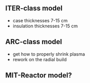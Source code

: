 ## ITER-class model
- case thicknesses 7-15 cm
- insulation thicknesses 7-15 cm

## ARC-class model
- get how to properly shrink plasma
- rework on the radial build


## MIT-Reactor model?